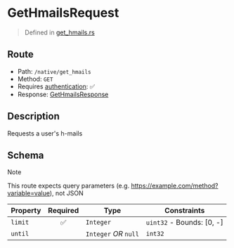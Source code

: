 # GetHmailsRequest
> Defined in [get_hmails.rs](../../../../../interface/src/interface/routes/native/get_hmails.rs)

## Route
- Path: `/native/get_hmails`
- Method: `GET`
- Requires [authentication](../../../../Flows/Authentication%20Flow.md): ✅
- Response: [GetHmailsResponse](GetHmailsResponse.md)

## Description
Requests a user's h-mails

## Schema
> [!NOTE]
> This route expects query parameters (e.g. https://example.com/method?variable=value), not JSON

| Property | Required | Type | Constraints |
| --- | :---: | --- | --- |
| `limit` | ✅ | `Integer` | `uint32` - Bounds: [0, -] |
| `until` |    | `Integer` *OR* `null` | `int32` |


